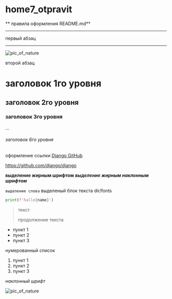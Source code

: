 # home7_otpravit

<GITHUB>

** правила оформления README.md**
</GITHUB>

***
первый абзац

---
![pic_of_nature](https://belradio.net/wp-content/uploads/2019/10/vspjb8cc5wxheixgc52g-46yjfo.jpg)


второй абзац

# заголовок 1го уровня
## заголовок 2го уровня
### заголовок 3го уровня
...
###### заголовок 6го уровня

оформление ссылки [Django GitHub](https://github.com/django/django)

<https://github.com/django/django>

**выделение жирным шрифтом**
***выделение жирным наклонным шрифтом***


`выделение слова`
    выделеный блок 
    текста
    dir/fonts

```python
print(f'hallo{name}')
```


> текст
> 
> продолжение текста
* пункт 1
* пункт 2
* пункт 3

нумерованный список

1. пункт 1
2. пункт 2
3. пункт 3

_наклонный_ _шрифт_


![pic_of_nature](https://belradio.net/wp-content/uploads/2019/10/vspjb8cc5wxheixgc52g-46yjfo.jpg)